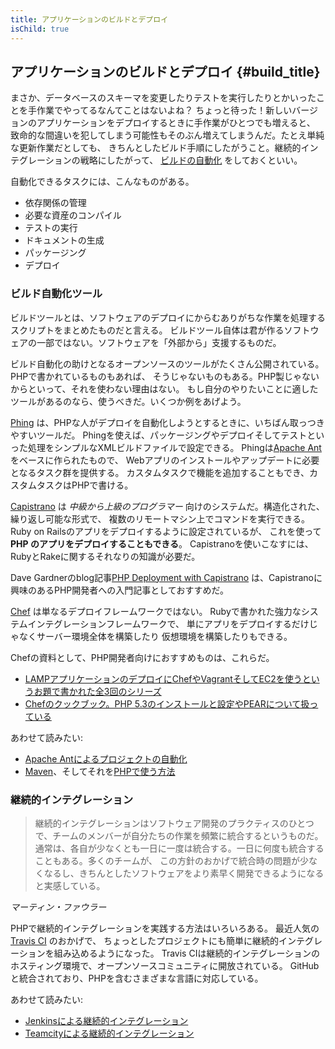 ```yaml
---
title: アプリケーションのビルドとデプロイ
isChild: true
---
```


## アプリケーションのビルドとデプロイ {#build_title}

まさか、データベースのスキーマを変更したりテストを実行したりとかいったことを手作業でやってるなんてことはないよね？
ちょっと待った！新しいバージョンのアプリケーションをデプロイするときに手作業がひとつでも増えると、
致命的な間違いを犯してしまう可能性もそのぶん増えてしまうんだ。たとえ単純な更新作業だとしても、
きちんとしたビルド手順にしたがうこと。継続的インテグレーションの戦略にしたがって、
[ビルドの自動化](http://ja.wikipedia.org/wiki/ビルド_(ソフトウェア)) をしておくといい。

自動化できるタスクには、こんなものがある。

* 依存関係の管理
* 必要な資産のコンパイル
* テストの実行
* ドキュメントの生成
* パッケージング
* デプロイ


### ビルド自動化ツール

ビルドツールとは、ソフトウェアのデプロイにからむありがちな作業を処理するスクリプトをまとめたものだと言える。
ビルドツール自体は君が作るソフトウェアの一部ではない。ソフトウェアを「外部から」支援するものだ。

ビルド自動化の助けとなるオープンソースのツールがたくさん公開されている。PHPで書かれているものもあれば、
そうじゃないものもある。PHP製じゃないからといって、それを使わない理由はない。
もし自分のやりたいことに適したツールがあるのなら、使うべきだ。いくつか例をあげよう。

[Phing](http://www.phing.info/) は、PHPな人がデプロイを自動化しようとするときに、いちばん取っつきやすいツールだ。
Phingを使えば、パッケージングやデプロイそしてテストといった処理をシンプルなXMLビルドファイルで設定できる。
Phingは[Apache Ant](http://ant.apache.org/) をベースに作られたもので、
Webアプリのインストールやアップデートに必要となるタスク群を提供する。
カスタムタスクで機能を追加することもでき、カスタムタスクはPHPで書ける。

[Capistrano](https://github.com/capistrano/capistrano/wiki) は
*中級から上級のプログラマー* 向けのシステムだ。構造化された、繰り返し可能な形式で、
複数のリモートマシン上でコマンドを実行できる。
Ruby on Railsのアプリをデプロイするように設定されているが、
これを使って **PHP のアプリをデプロイすることもできる**。
Capistranoを使いこなすには、RubyとRakeに関するそれなりの知識が必要だ。

Dave Gardnerのblog記事[PHP Deployment with Capistrano](http://www.davegardner.me.uk/blog/2012/02/13/php-deployment-with-capistrano/) 
は、Capistranoに興味のあるPHP開発者への入門記事としておすすめだ。

[Chef](http://www.opscode.com/chef/) は単なるデプロイフレームワークではない。
Rubyで書かれた強力なシステムインテグレーションフレームワークで、
単にアプリをデプロイするだけじゃなくサーバー環境全体を構築したり
仮想環境を構築したりもできる。

Chefの資料として、PHP開発者向けにおすすめものは、これらだ。

* [LAMPアプリケーションのデプロイにChefやVagrantそしてEC2を使うというお題で書かれた全3回のシリーズ](http://www.jasongrimes.org/2012/06/managing-lamp-environments-with-chef-vagrant-and-ec2-1-of-3/)
* [Chefのクックブック。PHP 5.3のインストールと設定やPEARについて扱っている](https://github.com/opscode-cookbooks/php)

あわせて読みたい:

* [Apache Antによるプロジェクトの自動化](http://net.tutsplus.com/tutorials/other/automate-your-projects-with-apache-ant/)
* [Maven](http://maven.apache.org/)、そしてそれを[PHPで使う方法](http://www.php-maven.org/)

### 継続的インテグレーション

> 継続的インテグレーションはソフトウェア開発のプラクティスのひとつで、チームのメンバーが自分たちの作業を頻繁に統合するというものだ。
通常は、各自が少なくとも一日に一度は統合する。一日に何度も統合することもある。多くのチームが、
この方針のおかげで統合時の問題が少なくなるし、きちんとしたソフトウェアをより素早く開発できるようになると実感している。

*マーティン・ファウラー*

PHPで継続的インテグレーションを実践する方法はいろいろある。
最近人気の[Travis CI](https://travis-ci.org/) のおかげで、
ちょっとしたプロジェクトにも簡単に継続的インテグレーションを組み込めるようになった。
Travis CIは継続的インテグレーションのホスティング環境で、オープンソースコミュニティに開放されている。
GitHubと統合されており、PHPを含むさまざまな言語に対応している。

あわせて読みたい:

* [Jenkinsによる継続的インテグレーション](http://jenkins-ci.org/)
* [Teamcityによる継続的インテグレーション](http://www.jetbrains.com/teamcity/)